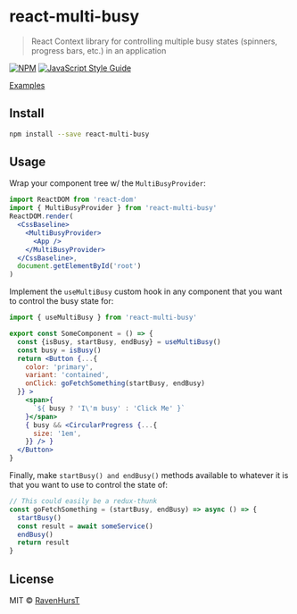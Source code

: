 # react-multi-busy

> React Context library for controlling multiple busy states (spinners, progress bars, etc.) in an application

[![NPM](https://img.shields.io/npm/v/react-multi-busy.svg)](https://www.npmjs.com/package/react-multi-busy) [![JavaScript Style Guide](https://img.shields.io/badge/code_style-standard-brightgreen.svg)](https://standardjs.com)

[Examples](https://ravenhurst.github.io/react-multi-busy)

## Install

```bash
npm install --save react-multi-busy
```

## Usage

Wrap your component tree w/ the `MultiBusyProvider`:
```jsx
import ReactDOM from 'react-dom'
import { MultiBusyProvider } from 'react-multi-busy'
ReactDOM.render(
  <CssBaseline>
    <MultiBusyProvider>
      <App />
    </MultiBusyProvider>
  </CssBaseline>,
  document.getElementById('root')
)
```
Implement the `useMultiBusy` custom hook in any component that you want to control the busy state for:
```jsx
import { useMultiBusy } from 'react-multi-busy'

export const SomeComponent = () => {
  const {isBusy, startBusy, endBusy} = useMultiBusy()
  const busy = isBusy()
  return <Button {...{
    color: 'primary',
    variant: 'contained',
    onClick: goFetchSomething(startBusy, endBusy)
  }} >
    <span>{
      `${ busy ? 'I\'m busy' : 'Click Me' }`
    }</span>
    { busy && <CircularProgress {...{
      size: '1em',
    }} /> }
  </Button>
}
```
Finally, make `startBusy() and endBusy()` methods available to whatever it is that you want to use to control the state of:
```jsx
// This could easily be a redux-thunk
const goFetchSomething = (startBusy, endBusy) => async () => {
  startBusy()
  const result = await someService()
  endBusy()
  return result
}
```

## License

MIT © [RavenHursT](https://github.com/RavenHursT)
